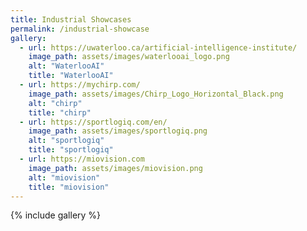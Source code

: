 ```yaml
---
title: Industrial Showcases
permalink: /industrial-showcase
gallery:
  - url: https://uwaterloo.ca/artificial-intelligence-institute/
    image_path: assets/images/waterlooai_logo.png
    alt: "WaterlooAI"
    title: "WaterlooAI"
  - url: https://mychirp.com/
    image_path: assets/images/Chirp_Logo_Horizontal_Black.png
    alt: "chirp"
    title: "chirp"
  - url: https://sportlogiq.com/en/
    image_path: assets/images/sportlogiq.png
    alt: "sportlogiq"
    title: "sportlogiq"
  - url: https://miovision.com
    image_path: assets/images/miovision.png
    alt: "miovision"
    title: "miovision"
---
```


{% include gallery %}
